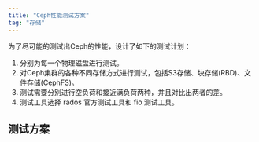 ```yaml
---
title: "Ceph性能测试方案"
tag: "存储"
---
```


为了尽可能的测试出Ceph的性能，设计了如下的测试计划：

1) 分别为每一个物理磁盘进行测试。
2) 对Ceph集群的各种不同存储方式进行测试，包括S3存储、块存储(RBD)、文件存储(CephFS)。
3) 测试需要分别进行空负荷和接近满负荷两种，并且对比出两者的差。
4) 测试工具选择 rados 官方测试工具和 fio 测试工具。

## 测试方案